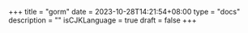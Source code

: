 +++
title = "gorm"
date = 2023-10-28T14:21:54+08:00
type = "docs"
description = ""
isCJKLanguage = true
draft = false
+++